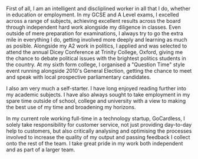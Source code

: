 First of all, I am an intelligent and discliplined worker in all that I do, whether in education or employment. In my GCSE and A Level exams, I excelled across a range of subjects, achieving excellent results across the board through independent hard work alongside my diligence in classes. Even outside of mere preparation for examinations, I always try to go the extra mile in everything I do, getting involved more deeply and learning as much as posible. Alongside my A2 work in politics, I applied and was selected to attend the annual Dicey Conference at Trinity College, Oxford, giving me the chance to debate political issues with the brightest politics students in the country. At my sixth form college, I organised a "Question Time" style event running alongside 2010's General Election, getting the chance to meet and speak with local prospective parliamentary candidates.

I also am very much a self-starter. I have long enjoyed reading further into my academic subjects. I have also always sought to take employment in my spare time outside of school, college and university with a view to making the best use of my time and broadening my horizons.

In my current role working full-time in a technology startup, GoCardless, I solely take responsibility for customer service, not just providing day-to-day help to customers, but also critically analysing and optimising the processes involved to increase the quality of my output and passing feedback I collect onto the rest of the team. I take great pride in my work both independent and as part of a larger team.